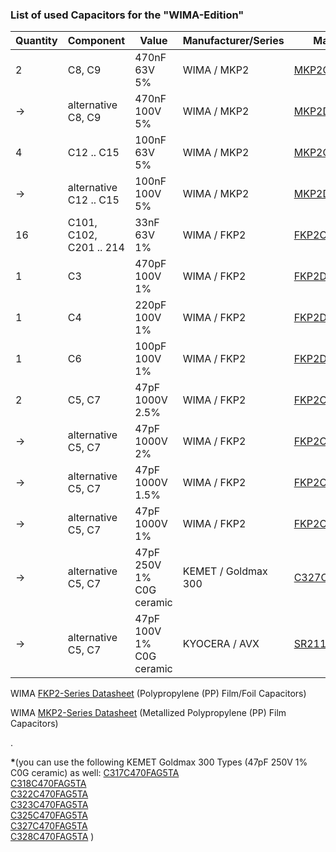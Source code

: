 ### List of used Capacitors for the "WIMA-Edition"  
  
  
Quantity | Component | Value | Manufacturer/Series | Manuf.-Type | Vendor | Vendor-Art.-No
-------- | -------- | -------- | -------- | -------- | -------- | --------
2 | C8, C9 | 470nF 63V 5%  | WIMA / MKP2 | [MKP2C034701M00J](https://octopart.com/search?q=MKP2C034701M00J)   | ? | ?  
-> | alternative C8, C9 | 470nF 100V 5%  | WIMA / MKP2 | [MKP2D034701M00J](https://octopart.com/search?q=MKP2D034701M00J) | Mouser | [505-MKP2D034701MJSSD](https://eu.mouser.com/ProductDetail/WIMA/MKP2D034701M00JSSD?qs=RB4whv9F6rz11gXdVVfF6w%3D%3D)
4 | C12 .. C15 | 100nF 63V 5%  | WIMA / MKP2 | [MKP2C031001F00J](https://octopart.com/search?q=MKP2C031001F00J) | Mouser | [505-MKP2C031001F00JS](https://eu.mouser.com/ProductDetail/WIMA/MKP2C031001F00JSSD?qs=iPPgFPFs9PMcd%252BYU%252BMRHkw%3D%3D)
-> | alternative C12 .. C15 | 100nF 100V 5%  | WIMA / MKP2 | [MKP2D031001F00J](https://octopart.com/search?q=MKP2D031001F00J) | Mouser | [505-MKP2D031001FJI00](https://eu.mouser.com/ProductDetail/WIMA/MKP2D031001F00JI00?qs=sJjjjplDs9u1SRmPcC2duw%3D%3D)
16 | C101, C102, C201 .. 214 | 33nF 63V 1% | WIMA / FKP2 | [FKP2C023301L00E](https://octopart.com/search?q=FKP2C023301L00E) | buerklin.com | [42D8428](https://www.buerklin.com/en/p/wima/film-capacitors/fkp2c023301l00essd/42D8428/)
1 | C3 | 470pF 100V 1% | WIMA / FKP2 | [FKP2D004701D00E](https://octopart.com/search?q=FKP2D004701D00E) | buerklin.com | [42D8438](https://www.buerklin.com/en/p/wima/film-capacitors/fkp2d004701d00essd/42D8438/)
1 | C4 | 220pF 100V 1% | WIMA / FKP2 | [FKP2D002201D00E](https://octopart.com/search?q=FKP2D002201D00E) | buerklin.com | [42D8434](https://www.buerklin.com/en/p/wima/film-capacitors/fkp2d002201d00essd/42D8434/)
1 | C6 | 100pF 100V 1% | WIMA / FKP2 | [FKP2D001001D00E](https://octopart.com/search?q=FKP2D001001D00E) | buerklin.com | [42D8430](https://www.buerklin.com/en/p/wima/film-capacitors/fkp2d001001d00essd/42D8430/)
2 | C5, C7 | 47pF 1000V 2.5% | WIMA / FKP2 | [FKP2O100471D00H](https://octopart.com/search?q=FKP2O100471D00H) | Mouser | [505-FKP2O10471D0HO0](https://eu.mouser.com/ProductDetail/WIMA/FKP2O100471D00HO00?qs=WI052HLiD5gTYAbXe%2FIo1g%3D%3D)
-> | alternative C5, C7 | 47pF 1000V 2% | WIMA / FKP2 | [FKP2O100471D00G](https://octopart.com/search?q=FKP2O100471D00G) | ? | ?
-> | alternative C5, C7 | 47pF 1000V 1.5% | WIMA / FKP2 | [FKP2O100471D00F](https://octopart.com/search?q=FKP2O100471D00F) | ? | ? 
-> | alternative C5, C7 | 47pF 1000V 1% | WIMA / FKP2 | [FKP2O100471D00E](https://octopart.com/search?q=FKP2O100471D00E) | ? | ?
-> | alternative C5, C7 | 47pF 250V 1% C0G ceramic | KEMET / Goldmax 300 | [C327C470FAG5TA](https://octopart.com/search?q=C327C470FAG5TA)**\*** | Mouser | [80-C327C470FAG5TA](https://www.mouser.de/ProductDetail/KEMET/C327C470FAG5TA?qs=h3%2Fj8evtlm1OqcZUJ%2F%2FGqA%3D%3D)
-> | alternative C5, C7 | 47pF 100V 1% C0G ceramic| KYOCERA / AVX | [SR211A470FAA](https://octopart.com/search?q=SR211A470FAA) | Mouser | [581-SR211A470FAA](https://www.mouser.de/ProductDetail/KYOCERA-AVX/SR211A470FAA?qs=k4kUdCzLgS5qmJCMYEwoiw%3D%3D)

WIMA [FKP2-Series Datasheet](https://github.com/analoghifi/capacitors/blob/main/audio%20and%20filter%20capacitors/docs/datasheets/kp/WIMA_FKP_2__NEW_ROHS__EN.pdf) (Polypropylene (PP) Film/Foil Capacitors)  

WIMA [MKP2-Series Datasheet](https://github.com/analoghifi/capacitors/blob/main/audio%20and%20filter%20capacitors/docs/datasheets/mkp/e_WIMA_MKP_2.pdf) (Metallized Polypropylene (PP) Film Capacitors)  
  
.  
  
**\***(you can use the following KEMET Goldmax 300 Types (47pF 250V 1% C0G ceramic) as well:
[C317C470FAG5TA](https://octopart.com/search?q=C317C470FAG5TA)  
[C318C470FAG5TA](https://octopart.com/search?q=C318C470FAG5TA)  
[C322C470FAG5TA](https://octopart.com/search?q=C322C470FAG5TA)  
[C323C470FAG5TA](https://octopart.com/search?q=C323C470FAG5TA)  
[C325C470FAG5TA](https://octopart.com/search?q=C325C470FAG5TA)  
[C327C470FAG5TA](https://octopart.com/search?q=C327C470FAG5TA)  
[C328C470FAG5TA](https://octopart.com/search?q=C328C470FAG5TA)  )  



